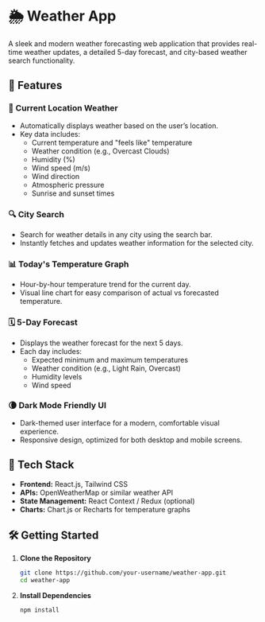 # 🌦️ Weather App

A sleek and modern weather forecasting web application that provides real-time weather updates, a detailed 5-day forecast, and city-based weather search functionality.

## 🚀 Features

### 📍 Current Location Weather

- Automatically displays weather based on the user’s location.
- Key data includes:
  - Current temperature and "feels like" temperature
  - Weather condition (e.g., Overcast Clouds)
  - Humidity (%)
  - Wind speed (m/s)
  - Wind direction
  - Atmospheric pressure
  - Sunrise and sunset times

### 🔍 City Search

- Search for weather details in any city using the search bar.
- Instantly fetches and updates weather information for the selected city.

### 📊 Today's Temperature Graph

- Hour-by-hour temperature trend for the current day.
- Visual line chart for easy comparison of actual vs forecasted temperature.

### 🗓️ 5-Day Forecast

- Displays the weather forecast for the next 5 days.
- Each day includes:
  - Expected minimum and maximum temperatures
  - Weather condition (e.g., Light Rain, Overcast)
  - Humidity levels
  - Wind speed

### 🌘 Dark Mode Friendly UI

- Dark-themed user interface for a modern, comfortable visual experience.
- Responsive design, optimized for both desktop and mobile screens.

## 📂 Tech Stack

- **Frontend:** React.js, Tailwind CSS
- **APIs:** OpenWeatherMap or similar weather API
- **State Management:** React Context / Redux (optional)
- **Charts:** Chart.js or Recharts for temperature graphs

## 🛠️ Getting Started

1. **Clone the Repository**
   ```bash
   git clone https://github.com/your-username/weather-app.git
   cd weather-app
   ```
2. **Install Dependencies**
   ```bash
   npm install
   ```
